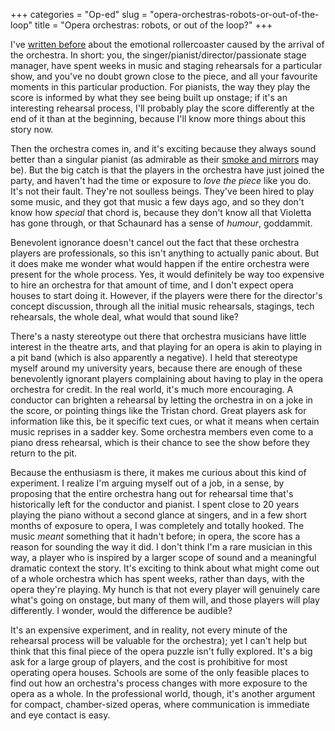 +++
categories = "Op-ed"
slug = "opera-orchestras-robots-or-out-of-the-loop"
title = "Opera orchestras: robots, or out of the loop?"
+++

I've [written before](/the-pianists-tech-week-plight/) about the emotional rollercoaster caused by the arrival of the orchestra. In short: you, the singer/pianist/director/passionate stage manager, have spent weeks in music and staging rehearsals for a particular show, and you've no doubt grown close to the piece, and all your favourite moments in this particular production. For pianists, the way they play the score is informed by what they see being built up onstage; if it's an interesting rehearsal process, I'll probably play the score differently at the end of it than at the beginning, because I'll know more things about this story now.

Then the orchestra comes in, and it's exciting because they always sound better than a singular pianist (as admirable as their [smoke and mirrors](/pianists-3-tips-for-sounding-like-an-orchestra/) may be). But the big catch is that the players in the orchestra have just joined the party, and haven't had the time or exposure to *love the piece* like you do. It's not their fault. They're not soulless beings. They've been hired to play some music, and they got that music a few days ago, and so they don't know how *special* that chord is, because they don't know all that Violetta has gone through, or that Schaunard has a sense of *humour*, goddammit.

Benevolent ignorance doesn't cancel out the fact that these orchestra players are professionals, so this isn't anything to actually panic about. But it does make me wonder what would happen if the entire orchestra were present for the whole process. Yes, it would definitely be way too expensive to hire an orchestra for that amount of time, and I don't expect opera houses to start doing it. However, if the players were there for the director's concept discussion, through all the initial music rehearsals, stagings, tech rehearsals, the whole deal, what would that sound like?

There's a nasty stereotype out there that orchestra musicians have little interest in the theatre arts, and that playing for an opera is akin to playing in a pit band (which is also apparently a negative). I held that stereotype myself around my university years, because there are enough of these benevolently ignorant players complaining about having to play in the opera orchestra for credit. In the real world, it's much more encouraging. A conductor can brighten a rehearsal by letting the orchestra in on a joke in the score, or pointing things like the Tristan chord. Great players ask for information like this, be it specific text cues, or what it means when certain music reprises in a sadder key. Some orchestra members even come to a piano dress rehearsal, which is their chance to see the show before they return to the pit.

Because the enthusiasm is there, it makes me curious about this kind of experiment. I realize I'm arguing myself out of a job, in a sense, by proposing that the entire orchestra hang out for rehearsal time that's historically left for the conductor and pianist. I spent close to 20 years playing the piano without a second glance at singers, and in a few short months of exposure to opera, I was completely and totally hooked. The music *meant* something that it hadn't before; in opera, the score has a reason for sounding the way it did. I don't think I'm a rare musician in this way, a player who is inspired by a larger scope of sound and a meaningful dramatic context the story. It's exciting to think about what might come out of a whole orchestra which has spent weeks, rather than days, with the opera they're playing. My hunch is that not every player will genuinely care what's going on onstage, but many of them will, and those players will play differently. I wonder, would the difference be audible? 

It's an expensive experiment, and in reality, not every minute of the rehearsal process will be valuable for the orchestra); yet I can't help but think that this final piece of the opera puzzle isn't fully explored. It's a big ask for a large group of players, and the cost is prohibitive for most operating opera houses. Schools are some of the only feasible places to find out how an orchestra's process changes with more exposure to the opera as a whole. In the professional world, though, it's another argument for compact, chamber-sized operas, where communication is immediate and eye contact is easy.

